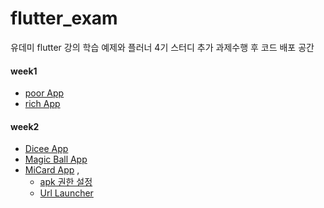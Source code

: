 # flutter_exam
유데미 flutter 강의 학습 예제와 플러너 4기 스터디 추가 과제수행 후 코드 배포 공간

#### week1
- [poor App](https://github.com/BangJihoon/flutter_app/blob/main/lib/PoorApp.dart)
- [rich App](https://github.com/BangJihoon/flutter_app/blob/main/lib/RichApp.dart)

#### week2
- [Dicee App](https://github.com/BangJihoon/flutter_app/blob/main/lib/Dicee.dart)
- [Magic Ball App](https://github.com/BangJihoon/flutter_app/blob/main/lib/MagicBall.dart)
- [MiCard App](https://github.com/BangJihoon/flutter_app/blob/main/lib/MiCard.dart) , 
  + [apk 권한 설정](https://github.com/BangJihoon/flutter_app/blob/main/android/app/src/main/AndroidManifest.xml)
  + [Url Launcher](https://github.com/BangJihoon/flutter_app/blob/main/lib/UrlLauncher.dart)
